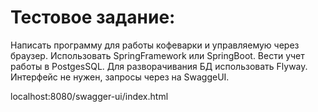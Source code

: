 # Тестовое задание:
Написать программу для работы кофеварки и управляемую через браузер.
Использовать SpringFramework или SpringBoot.
Вести учет работы в PostgesSQL. Для разворачивания БД использовать Flyway.
Интерфейс не нужен, запросы через на SwaggeUI.


localhost:8080/swagger-ui/index.html